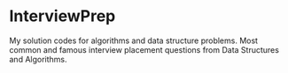 # InterviewPrep
My solution codes for  algorithms and data structure problems. Most common and famous interview placement questions from Data Structures and Algorithms. 
